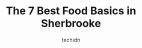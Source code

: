 ---
layout: ampstory
image: https://i0.wp.com/www.auto.or.id/wp-content/uploads/2023/06/rossy-0-sherbrooke-1686325801.jpeg?resize=640,853
author: techidn
featured: false
description: Sherbrooke, Quebec, Canada is a haven for Food Basics enthusiasts, boasting an impressive array of 7 top-notch establishments. Whether youre a seasoned connoisseur or simply curious to expl
title: The 7 Best Food Basics in Sherbrooke
cover:
   title: The 7 Best Food Basics in Sherbrooke
   subtitle: AUTO.OR.ID
   background: https://www.auto.or.id/wp-content/uploads/2023/06/rossy-0-sherbrooke-1686325801.jpeg

pages: 
 - layout: thirds
   top: <h1>#1 Maxi Sherbrooke Portland</h1>
   bottom: "<p>Best grocerry store in town for student.You can find books for your kids, halal food, or a cake for your weekends 🥰</p>"
   background: https://www.auto.or.id/wp-content/uploads/2023/06/rossy-1-sherbrooke-1686325802.jpeg
   backgroundblur: true
 - layout: thirds
   top: <h1>#2 Food Basics</h1>
   bottom: "<p>880 Goyeau St, Windsor, ON N9A 1H8, Canada</p>"
   background: https://www.auto.or.id/wp-content/uploads/2023/06/rossy-2-sherbrooke-1686325803.jpeg
   cta:
      link: https://www.auto.or.id/the-7-best-food-basics-in-sherbrooke/
      text: The 7 Best Food Basics in Sherbrooke
 - layout: thirds
   top: <h1>#3 Food Basics</h1>
   bottom: "<p>135 Barton St E, Hamilton, ON L8L 8A8, Canada</p>"
   background: https://images.unsplash.com/photo-1654159866298-e3c8ee93e43b?ixlib=rb-4.0.3&ixid=MnwxMjA3fDB8MHxwaG90by1wYWdlfHx8fGVufDB8fHx8&auto=format&fit=crop&w=640&h=853&q=80
   cta:
      link: https://www.auto.or.id/the-7-best-food-basics-in-sherbrooke/
      text: The 7 Best Food Basics in Sherbrooke
 - layout: thirds
   top: <h1>#4 Food Basics</h1>
   bottom: "<p>845 King St W, Hamilton, ON L8S 1K4, Canada</p>"
   background: https://images.unsplash.com/photo-1532581140115-3e355d1ed1de?ixlib=rb-4.0.3&ixid=MnwxMjA3fDB8MHxwaG90by1wYWdlfHx8fGVufDB8fHx8&auto=format&fit=crop&w=640&h=853&q=80
   cta:
      link: https://www.auto.or.id/the-7-best-food-basics-in-sherbrooke/
      text: The 7 Best Food Basics in Sherbrooke
 - layout: thirds
   top: <h1>#5 Food Basics</h1>
   bottom: "<p>6770 McLeod Rd, Niagara Falls, ON L2G 3G6, Canada</p>"
   background: https://images.unsplash.com/photo-1639928845095-b2c86c3cde80?ixlib=rb-4.0.3&ixid=MnwxMjA3fDB8MHxwaG90by1wYWdlfHx8fGVufDB8fHx8&auto=format&fit=crop&w=640&h=853&q=80
   cta:
      link: https://www.auto.or.id/the-7-best-food-basics-in-sherbrooke/
      text: The 7 Best Food Basics in Sherbrooke
 - layout: thirds
   top: <h1>#6 Food Basics</h1>
   bottom: "<p>2090 Lauzon Rd, Windsor, ON N8T 2Z3, Canada</p>"
   background: https://images.unsplash.com/photo-1626941946705-10e82ef4c533?ixlib=rb-4.0.3&ixid=MnwxMjA3fDB8MHxwaG90by1wYWdlfHx8fGVufDB8fHx8&auto=format&fit=crop&w=640&h=853&q=80
   cta:
      link: https://www.auto.or.id/the-7-best-food-basics-in-sherbrooke/
      text: The 7 Best Food Basics in Sherbrooke
 - layout: thirds
   top: <h1>#7 Food Basics</h1>
   bottom: "<p>2500 Barton St E, Hamilton, ON L8E 4A2, Canada</p>"
   background: https://images.unsplash.com/photo-1494976351278-20cf4a33d65b?ixlib=rb-4.0.3&ixid=MnwxMjA3fDB8MHxwaG90by1wYWdlfHx8fGVufDB8fHx8&auto=format&fit=crop&w=640&h=853&q=80
   cta:
      link: https://www.auto.or.id/the-7-best-food-basics-in-sherbrooke/
      text: The 7 Best Food Basics in Sherbrooke
 - layout: thirds
   middle: Continue reading...
   background: https://images.unsplash.com/photo-1576933875027-3314e0a79702?ixlib=rb-4.0.3&ixid=MnwxMjA3fDB8MHxwaG90by1wYWdlfHx8fGVufDB8fHx8&auto=format&fit=crop&w=640&h=853&q=80
   cta:
      link: https://www.auto.or.id/the-7-best-food-basics-in-sherbrooke/
      text: The 7 Best Food Basics in Sherbrooke

---
